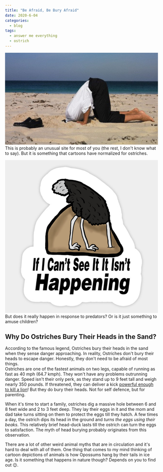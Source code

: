 ```yaml
---
title: "Be Afraid, Be Bury Afraid"
date: 2020-6-04
categories:
  - blog
tags:
  - answer me everything
  - ostrich
---
```


![Bury Head](/assets/images/man-ostrich.jpg)  
This is probably an unusual site for most of you (the rest, I don't know what to say). But it is something that cartoons have normalized for ostriches.

![Ostrich](/assets/images/ostrich.jpg)  
But does it really happen in response to predators? Or is it just something to amuse children?

## Why Do Ostriches Bury Their Heads in the Sand?

According to the famous legend, Ostriches bury their heads in the sand when they sense danger approaching. In reality, Ostriches don't bury their heads to escape danger. Honestly, they don't need to be afraid of most things.  
Ostriches are one of the fastest animals on two legs, capable of running as fast as 40 mph (64.7 kmph). They won't have any problems outrunning danger. Speed isn't their only perk, as they stand up to 9 feet tall and weigh nearly 350 pounds. If threatened, they can deliver a kick [powerful enough to kill a lion](https://animals.sandiegozoo.org/animals/ostrich)! But they do bury their heads. Not for self defence, but for parenting.

When it's time to start a family, ostriches dig a massive hole between 6 and 8 feet wide and 2 to 3 feet deep. They lay their eggs in it and the mom and dad take turns sitting on them to protect the eggs till they hatch. A few times a day, the ostrich dips its head in the ground and *turns the eggs using their beaks*. This relatively brief head-duck lasts till the ostrich can turn the eggs to satisfaction. The myth of head burying probably originates from this observation.

There are a lot of other weird animal myths that are in circulation and it's hard to deal with all of them. One thing that comes to my mind thinking of cartoon depictions of animals is how Opossums hang by their tails in ice age. Is it something that happens in nature though? Depends on you to find out :wink:.

